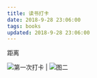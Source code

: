 ```yaml
---
title: 读书打卡
date: 2018-9-28 23:06:00
tags: books
updated: 2018-9-28 23:06:00
---
```




距离


![第一次打卡](./img/books/first-punch.jpeg) | ![图二](./img/books/first-punch-2.jpeg)

